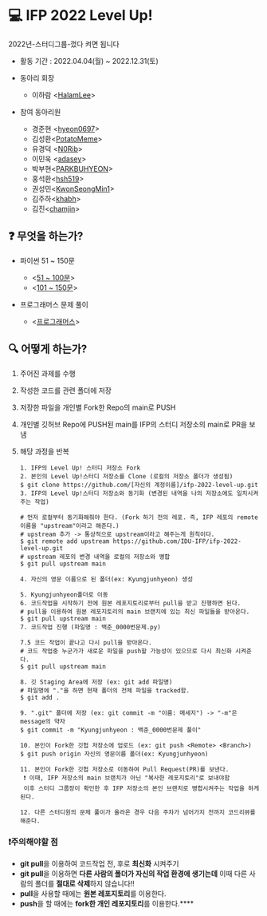 # 💻 IFP 2022 Level Up!
2022년-스터디그룹-껐다 켜면 됩니다
- 활동 기간 : 2022.04.04(월) ~ 2022.12.31(토)

- 동아리 회장 

  - 이하람 <[HalamLee](https://github.com/HalamLee)>

- 참여 동아리원
  - 경준현 <[hyeon0697](https://github.com/hyeon0697)>
  - 김성환<[PotatoMeme](https://github.com/PotatoMeme)>
  - 유경덕 <[N0Rib](https://github.com/N0Rib)>
  - 이민욱 <[adasey](https://github.com/adasey)>
  - 박부현<[PARKBUHYEON](https://github.com/PARKBUHYEON)>
  - 홍석환<[hsh519](https://github.com/hsh519)>
  - 권성민<[KwonSeongMin1](https://github.com/KwonSeongMin1)>
  - 김주하<[khabh](https://github.com/khabh)>
  - 김진<[chamjin](https://github.com/chamjin)>

## ❓ 무엇을 하는가?

- 파이썬 51 ~ 150문
  - <[51 ~ 100문](https://www.acmicpc.net/workbook/view/460 )>
  - <[101 ~ 150문](https://www.acmicpc.net/workbook/view/461)>

- 프로그래머스 문제 풀이 
  - <[프로그래머스](https://programmers.co.kr/)>
## 🔍 어떻게 하는가?

1. 주어진 과제를 수행

2. 작성한 코드를 관련 폴더에 저장

3. 저장한 파일을 개인별 Fork한 Repo의 main로 PUSH

4. 개인별 깃허브 Repo에 PUSH된 main를 IFP의 스터디 저장소의 main로 PR을 보냄

5. 해당 과정을 반복

   ```
   1. IFP의 Level Up! 스터디 저장소 Fork
   2. 본인의 Level Up!스터디 저장소를 Clone (로컬의 저장소 폴더가 생성됨)
   $ git clone https://github.com/[자신의 계정이름]/ifp-2022-level-up.git
   3. IFP의 Level Up!스터디 저장소와 동기화 (변경된 내역을 나의 저장소에도 일치시켜주는 작업)
   
   # 먼저 로컬부터 동기화해줘야 한다. (Fork 하기 전의 레포. 즉, IFP 레포의 remote 이름을 "upstream"이라고 해준다.)
   # upstream 추가 -> 통상적으로 upstream이라고 해주는게 원칙이다.
   $ git remote add upstream https://github.com/IDU-IFP/ifp-2022-level-up.git
   # upstream 레포의 변경 내역을 로컬의 저장소와 병합
   $ git pull upstream main
   
   4. 자신의 영문 이름으로 된 폴더(ex: Kyungjunhyeon) 생성 
  
   5. Kyungjunhyeon폴더로 이동
   6. 코드작업을 시작하기 전에 원본 레포지토리로부터 pull을 받고 진행하면 된다.   
   # pull을 이용하여 원본 레포지토리의 main 브랜치에 있는 최신 파일들을 받아온다.
   $ git pull upstream main
   7. 코드작업 진행 (파일명 : 백준_0000번문제.py)
   
   7.5 코드 작업이 끝나고 다시 pull을 받아온다.
   # 코드 작업중 누군가가 새로운 파일을 push할 가능성이 있으므로 다시 최신화 시켜준다.
   $ git pull upstream main
   
   8. 깃 Staging Area에 저장 (ex: git add 파일명)
   # 파일명에 "."을 하면 현재 폴더의 전체 파일을 tracked함.
   $ git add . 
   
   9. ".git" 폴더에 저장 (ex: git commit -m "이름: 메세지") -> "-m"은 message의 약자
   $ git commit -m "Kyungjunhyeon : 백준_0000번문제 풀이"
   
   10. 본인이 Fork한 깃헙 저장소에 업로드 (ex: git push <Remote> <Branch>)
   $ git push origin 자신의 영문이름 폴더(ex: Kyungjunhyeon)
   
   11. 본인이 Fork한 깃헙 저장소로 이동하여 Pull Request(PR)를 보낸다.
    ❗ 이때, IFP 저장소의 main 브랜치가 아닌 "복사한 레포지토리"로 보내야함
    이후 스터디 그룹장이 확인한 후 IFP 저장소의 본인 브랜치로 병합시켜주는 작업을 하게 된다.
   
   12. 다른 스터디원의 문제 풀이가 올라온 경우 다음 주차가 넘어가지 전까지 코드리뷰를 해준다.
   ```
### ❗주의해야할 점
- **git pull**을 이용하여 코드작업 전, 후로 **최신화** 시켜주기
- **git pull**을 이용하면 **다른 사람의 폴더가 자신의 작업 환경에 생기는데** 이때 다른 사람의 폴더를 **절대로 삭제**하지 않습니다!!
- **pull**을 사용할 때에는 **원본 레포지토리**를 이용한다.
- **push**을 할 때에는 **fork한 개인 레포지토리**를 이용한다.****
